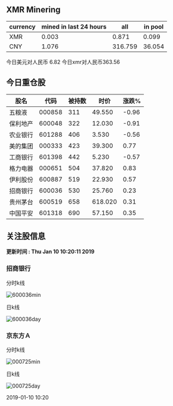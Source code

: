 ## XMR Minering

|currency|mined in last 24 hours|all|in pool|
|---|---|---|---|
|XMR|0.003|0.871|0.099|
|CNY|1.076|316.759|36.054|

今日美元对人民币 6.82	今日xmr对人民币363.56


## 今日重仓股 

|股名|代码|被持数|时价|涨跌%|
|---|---|---|---|---|
|五粮液|000858|311|49.550|-0.96|
|保利地产|600048|322|12.030|-0.91|
|农业银行|601288|406|3.530|-0.56|
|美的集团|000333|423|39.300|0.77|
|工商银行|601398|442|5.230|-0.57|
|格力电器|000651|504|37.820|0.83|
|伊利股份|600887|519|22.930|0.57|
|招商银行|600036|530|25.760|0.23|
|贵州茅台|600519|658|618.020|0.31|
|中国平安|601318|690|57.150|0.35|

## 关注股信息
**更新时间 : Thu Jan 10 10:20:11 2019**
### 招商银行 
分时k线

![600036min](http://image.sinajs.cn/newchart/min/n/sh600036.gif)

日k线

![600036day](http://image.sinajs.cn/newchart/daily/n/sh600036.gif)

### 京东方Ａ 
分时k线

![000725min](http://image.sinajs.cn/newchart/min/n/sz000725.gif)

日k线

![000725day](http://image.sinajs.cn/newchart/daily/n/sz000725.gif)

2019-01-10 10:20